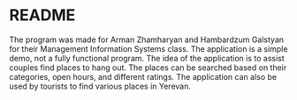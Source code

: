 # README #

The program was made for Arman Zhamharyan and Hambardzum Galstyan for their Management Information Systems class. 
The application is a simple demo, not a fully functional program. The idea of the application is to assist couples find places to hang out. 
The places can be searched based on their categories, open hours, and different ratings. 
The application can also be used by tourists to find various places in Yerevan.